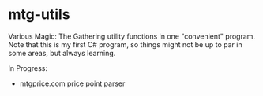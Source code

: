 mtg-utils
=========

Various Magic: The Gathering utility functions in one "convenient" program. Note that this is my first C# program, so things might not be up to par in some areas, but always learning.

In Progress:
- mtgprice.com price point parser

